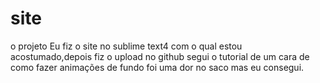 # site
o projeto
Eu fiz o site no sublime text4 com o qual estou acostumado,depois fiz o upload no github
segui o tutorial de um cara de como fazer animações de fundo foi uma dor no saco mas eu consegui.
